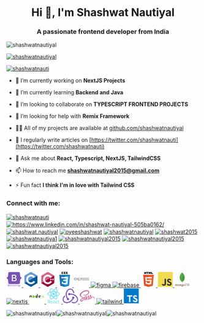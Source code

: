 <h1 align="center">Hi 👋, I'm Shashwat Nautiyal</h1>
<h3 align="center">A passionate frontend developer from India</h3>

<p align="left"> <img src="https://komarev.com/ghpvc/?username=shashwatnautiyal&label=Profile%20views&color=0e75b6&style=flat" alt="shashwatnautiyal" /> </p>

<p align="left"> <a href="https://github.com/ryo-ma/github-profile-trophy"><img src="https://github-profile-trophy.vercel.app/?username=shashwatnautiyal" alt="shashwatnautiyal" /></a> </p>

<p align="left"> <a href="https://twitter.com/shashwatnauti" target="blank"><img src="https://img.shields.io/twitter/follow/shashwatnauti?logo=twitter&style=for-the-badge" alt="shashwatnauti" /></a> </p>

- 🔭 I’m currently working on **NextJS Projects**

- 🌱 I’m currently learning **Backend and Java**

- 👯 I’m looking to collaborate on **TYPESCRIPT FRONTEND PROJECTS**

- 🤝 I’m looking for help with **Remix Framework**

- 👨‍💻 All of my projects are available at [github.com/shashwatnautiyal](github.com/shashwatnautiyal)

- 📝 I regularly write articles on [https://twitter.com/shashwatnauti](https://twitter.com/shashwatnauti)

- 💬 Ask me about **React, Typescript, NextJS, TailwindCSS**

- 📫 How to reach me **shashwatnautiyal2015@gmail.com**

- ⚡ Fun fact **I think I'm in love with Tailwind CSS**

<h3 align="left">Connect with me:</h3>
<p align="left">
<a href="https://twitter.com/shashwatnauti" target="blank"><img align="center" src="https://raw.githubusercontent.com/rahuldkjain/github-profile-readme-generator/master/src/images/icons/Social/twitter.svg" alt="shashwatnauti" height="30" width="40" /></a>
<a href="https://www.linkedin.com/in/shashwat-nautiyal-505ba0162/" target="blank"><img align="center" src="https://raw.githubusercontent.com/rahuldkjain/github-profile-readme-generator/master/src/images/icons/Social/linked-in-alt.svg" alt="https://www.linkedin.com/in/shashwat-nautiyal-505ba0162/" height="30" width="40" /></a>
<a href="https://fb.com/shashwat.nautiyal" target="blank"><img align="center" src="https://raw.githubusercontent.com/rahuldkjain/github-profile-readme-generator/master/src/images/icons/Social/facebook.svg" alt="shashwat.nautiyal" height="30" width="40" /></a>
<a href="https://instagram.com/oyeeshashwat" target="blank"><img align="center" src="https://raw.githubusercontent.com/rahuldkjain/github-profile-readme-generator/master/src/images/icons/Social/instagram.svg" alt="oyeeshashwat" height="30" width="40" /></a>
<a href="https://www.youtube.com/channel/UCptC19NycG9F4QUSgYaX0Gg" target="blank"><img align="center" src="https://raw.githubusercontent.com/rahuldkjain/github-profile-readme-generator/master/src/images/icons/Social/youtube.svg" alt="shashwatnautiyal" height="30" width="40" /></a>
<a href="https://www.codechef.com/users/shashwat2015" target="blank"><img align="center" src="https://cdn.jsdelivr.net/npm/simple-icons@3.1.0/icons/codechef.svg" alt="shashwat2015" height="30" width="40" /></a>
<a href="https://www.hackerrank.com/shashwatnautiya1" target="blank"><img align="center" src="https://raw.githubusercontent.com/rahuldkjain/github-profile-readme-generator/master/src/images/icons/Social/hackerrank.svg" alt="shashwatnautiya1" height="30" width="40" /></a>
<a href="https://www.leetcode.com/shashwatnautiyal2015" target="blank"><img align="center" src="https://raw.githubusercontent.com/rahuldkjain/github-profile-readme-generator/master/src/images/icons/Social/leet-code.svg" alt="shashwatnautiyal2015" height="30" width="40" /></a>
<a href="https://www.hackerearth.com/@shashwatnautiyal2015" target="blank"><img align="center" src="https://raw.githubusercontent.com/rahuldkjain/github-profile-readme-generator/master/src/images/icons/Social/hackerearth.svg" alt="shashwatnautiyal2015" height="30" width="40" /></a>
<a href="https://auth.geeksforgeeks.org/user/shashwatnautiyal2015" target="blank"><img align="center" src="https://raw.githubusercontent.com/rahuldkjain/github-profile-readme-generator/master/src/images/icons/Social/geeks-for-geeks.svg" alt="shashwatnautiyal2015" height="30" width="40" /></a>
</p>

<h3 align="left">Languages and Tools:</h3>
<p align="left"> <a href="https://getbootstrap.com" target="_blank" rel="noreferrer"> <img src="https://raw.githubusercontent.com/devicons/devicon/master/icons/bootstrap/bootstrap-plain-wordmark.svg" alt="bootstrap" width="40" height="40"/> </a> <a href="https://www.cprogramming.com/" target="_blank" rel="noreferrer"> <img src="https://raw.githubusercontent.com/devicons/devicon/master/icons/c/c-original.svg" alt="c" width="40" height="40"/> </a> <a href="https://www.w3schools.com/cpp/" target="_blank" rel="noreferrer"> <img src="https://raw.githubusercontent.com/devicons/devicon/master/icons/cplusplus/cplusplus-original.svg" alt="cplusplus" width="40" height="40"/> </a> <a href="https://www.w3schools.com/css/" target="_blank" rel="noreferrer"> <img src="https://raw.githubusercontent.com/devicons/devicon/master/icons/css3/css3-original-wordmark.svg" alt="css3" width="40" height="40"/> </a> <a href="https://expressjs.com" target="_blank" rel="noreferrer"> <img src="https://raw.githubusercontent.com/devicons/devicon/master/icons/express/express-original-wordmark.svg" alt="express" width="40" height="40"/> </a> <a href="https://www.figma.com/" target="_blank" rel="noreferrer"> <img src="https://www.vectorlogo.zone/logos/figma/figma-icon.svg" alt="figma" width="40" height="40"/> </a> <a href="https://firebase.google.com/" target="_blank" rel="noreferrer"> <img src="https://www.vectorlogo.zone/logos/firebase/firebase-icon.svg" alt="firebase" width="40" height="40"/> </a> <a href="https://www.w3.org/html/" target="_blank" rel="noreferrer"> <img src="https://raw.githubusercontent.com/devicons/devicon/master/icons/html5/html5-original-wordmark.svg" alt="html5" width="40" height="40"/> </a> <a href="https://developer.mozilla.org/en-US/docs/Web/JavaScript" target="_blank" rel="noreferrer"> <img src="https://raw.githubusercontent.com/devicons/devicon/master/icons/javascript/javascript-original.svg" alt="javascript" width="40" height="40"/> </a> <a href="https://www.mongodb.com/" target="_blank" rel="noreferrer"> <img src="https://raw.githubusercontent.com/devicons/devicon/master/icons/mongodb/mongodb-original-wordmark.svg" alt="mongodb" width="40" height="40"/> </a> <a href="https://nextjs.org/" target="_blank" rel="noreferrer"> <img src="https://cdn.worldvectorlogo.com/logos/nextjs-2.svg" alt="nextjs" width="40" height="40"/> </a> <a href="https://nodejs.org" target="_blank" rel="noreferrer"> <img src="https://raw.githubusercontent.com/devicons/devicon/master/icons/nodejs/nodejs-original-wordmark.svg" alt="nodejs" width="40" height="40"/> </a> <a href="https://reactjs.org/" target="_blank" rel="noreferrer"> <img src="https://raw.githubusercontent.com/devicons/devicon/master/icons/react/react-original-wordmark.svg" alt="react" width="40" height="40"/> </a> <a href="https://redux.js.org" target="_blank" rel="noreferrer"> <img src="https://raw.githubusercontent.com/devicons/devicon/master/icons/redux/redux-original.svg" alt="redux" width="40" height="40"/> </a> <a href="https://sass-lang.com" target="_blank" rel="noreferrer"> <img src="https://raw.githubusercontent.com/devicons/devicon/master/icons/sass/sass-original.svg" alt="sass" width="40" height="40"/> </a> <a href="https://tailwindcss.com/" target="_blank" rel="noreferrer"> <img src="https://www.vectorlogo.zone/logos/tailwindcss/tailwindcss-icon.svg" alt="tailwind" width="40" height="40"/> </a> <a href="https://www.typescriptlang.org/" target="_blank" rel="noreferrer"> <img src="https://raw.githubusercontent.com/devicons/devicon/master/icons/typescript/typescript-original.svg" alt="typescript" width="40" height="40"/> </a> </p>


<p><img align="left" src="https://github-readme-stats.vercel.app/api?username=shashwatnautiyal&show_icons=true&locale=en" alt="shashwatnautiyal" /></p>
<p><img align="left" src="https://github-readme-streak-stats.herokuapp.com/?user=shashwatnautiyal&" alt="shashwatnautiyal" /></p>
<p><img align="left" src="https://github-readme-stats.vercel.app/api/top-langs?username=shashwatnautiyal&show_icons=true&locale=en&layout=compact" alt="shashwatnautiyal" /></p>

